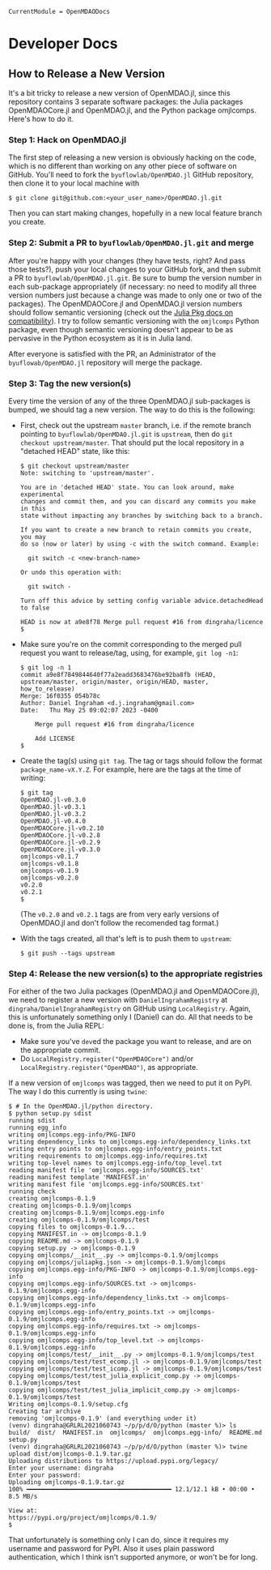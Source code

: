 ```@meta
CurrentModule = OpenMDAODocs
```
# Developer Docs

## How to Release a New Version
It's a bit tricky to release a new version of OpenMDAO.jl, since this repository contains 3 separate software packages: the Julia packages OpenMDAOCore.jl and OpenMDAO.jl, and the Python package omjlcomps.
Here's how to do it.

### Step 1: Hack on OpenMDAO.jl
The first step of releasing a new version is obviously hacking on the code, which is no different than working on any other piece of software on GitHub.
You'll need to fork the `byuflowlab/OpenMDAO.jl` GitHub repository, then clone it to your local machine with

```
$ git clone git@github.com:<your_user_name>/OpenMDAO.jl.git
```

Then you can start making changes, hopefully in a new local feature branch you create.

### Step 2: Submit a PR to `byuflowlab/OpenMDAO.jl.git` and merge
After you're happy with your changes (they have tests, right? And pass those tests?), push your local changes to your GitHub fork, and then submit a PR to `byuflowlab/OpenMDAO.jl.git`.
Be sure to bump the version number in each sub-package appropriately (if necessary: no need to modify all three version numbers just because a change was made to only one or two of the packages).
The OpenMDAOCore.jl and OpenMDAO.jl version numbers should follow semantic versioning (check out the [Julia Pkg docs on compatibility](https://pkgdocs.julialang.org/v1/compatibility/)).
I try to follow semantic versioning with the `omjlcomps` Python package, even though semantic versioning doesn't appear to be as pervasive in the Python ecosystem as it is in Julia land.

After everyone is satisfied with the PR, an Administrator of the `byuflowab/OpenMDAO.jl` repository will merge the package.

### Step 3: Tag the new version(s)
Every time the version of any of the three OpenMDAO.jl sub-packages is bumped, we should tag a new version.
The way to do this is the following:

  * First, check out the upstream `master` branch, i.e. if the remote branch pointing to `byuflowlab/OpenMDAO.jl.git` is `upstream`, then do `git checkout upstream/master`.
    That should put the local repository in a "detached HEAD" state, like this:

    ```
    $ git checkout upstream/master
    Note: switching to 'upstream/master'.

    You are in 'detached HEAD' state. You can look around, make experimental
    changes and commit them, and you can discard any commits you make in this
    state without impacting any branches by switching back to a branch.

    If you want to create a new branch to retain commits you create, you may
    do so (now or later) by using -c with the switch command. Example:

      git switch -c <new-branch-name>

    Or undo this operation with:

      git switch -

    Turn off this advice by setting config variable advice.detachedHead to false

    HEAD is now at a9e8f78 Merge pull request #16 from dingraha/licence
    $
    ```

  * Make sure you're on the commit corresponding to the merged pull request you want to release/tag, using, for example, `git log -n1`:

    ```
    $ git log -n 1
    commit a9e8f7849844640f77a2eadd3683476be92ba8fb (HEAD, upstream/master, origin/master, origin/HEAD, master, how_to_release)
    Merge: 16f0355 054b78c
    Author: Daniel Ingraham <d.j.ingraham@gmail.com>
    Date:   Thu May 25 09:02:07 2023 -0400

        Merge pull request #16 from dingraha/licence
        
        Add LICENSE
    $ 
    ```

  * Create the tag(s) using `git tag`.
    The tag or tags should follow the format `package_name-vX.Y.Z`.
    For example, here are the tags at the time of writing:

    ```
    $ git tag
    OpenMDAO.jl-v0.3.0
    OpenMDAO.jl-v0.3.1
    OpenMDAO.jl-v0.3.2
    OpenMDAO.jl-v0.4.0
    OpenMDAOCore.jl-v0.2.10
    OpenMDAOCore.jl-v0.2.8
    OpenMDAOCore.jl-v0.2.9
    OpenMDAOCore.jl-v0.3.0
    omjlcomps-v0.1.7
    omjlcomps-v0.1.8
    omjlcomps-v0.1.9
    omjlcomps-v0.2.0
    v0.2.0
    v0.2.1
    $ 
    ```

    (The `v0.2.0` and `v0.2.1` tags are from very early versions of OpenMDAO.jl and don't follow the recomended tag format.)

  * With the tags created, all that's left is to push them to `upstream`:

    ```
    $ git push --tags upstream
    ```

### Step 4: Release the new version(s) to the appropriate registries
For either of the two Julia packages (OpenMDAO.jl and OpenMDAOCore.jl), we need to register a new version with `DanielIngrahamRegistry` at `dingraha/DanielIngrahamRegistry` on GitHub using `LocalRegistry`.
Again, this is unfortunately something only I (Daniel) can do.
All that needs to be done is, from the Julia REPL:

  * Make sure you've `dev`ed the package you want to release, and are on the appropriate commit.
  * Do `LocalRegistry.register("OpenMDAOCore")` and/or `LocalRegistry.register("OpenMDAO")`, as appropriate.

If a new version of `omjlcomps` was tagged, then we need to put it on PyPI.
The way I do this currently is using `twine`:

```
$ # In the OpenMDAO.jl/python directory.
$ python setup.py sdist
running sdist
running egg_info
writing omjlcomps.egg-info/PKG-INFO
writing dependency_links to omjlcomps.egg-info/dependency_links.txt
writing entry points to omjlcomps.egg-info/entry_points.txt
writing requirements to omjlcomps.egg-info/requires.txt
writing top-level names to omjlcomps.egg-info/top_level.txt
reading manifest file 'omjlcomps.egg-info/SOURCES.txt'
reading manifest template 'MANIFEST.in'
writing manifest file 'omjlcomps.egg-info/SOURCES.txt'
running check
creating omjlcomps-0.1.9
creating omjlcomps-0.1.9/omjlcomps
creating omjlcomps-0.1.9/omjlcomps.egg-info
creating omjlcomps-0.1.9/omjlcomps/test
copying files to omjlcomps-0.1.9...
copying MANIFEST.in -> omjlcomps-0.1.9
copying README.md -> omjlcomps-0.1.9
copying setup.py -> omjlcomps-0.1.9
copying omjlcomps/__init__.py -> omjlcomps-0.1.9/omjlcomps
copying omjlcomps/juliapkg.json -> omjlcomps-0.1.9/omjlcomps
copying omjlcomps.egg-info/PKG-INFO -> omjlcomps-0.1.9/omjlcomps.egg-info
copying omjlcomps.egg-info/SOURCES.txt -> omjlcomps-0.1.9/omjlcomps.egg-info
copying omjlcomps.egg-info/dependency_links.txt -> omjlcomps-0.1.9/omjlcomps.egg-info
copying omjlcomps.egg-info/entry_points.txt -> omjlcomps-0.1.9/omjlcomps.egg-info
copying omjlcomps.egg-info/requires.txt -> omjlcomps-0.1.9/omjlcomps.egg-info
copying omjlcomps.egg-info/top_level.txt -> omjlcomps-0.1.9/omjlcomps.egg-info
copying omjlcomps/test/__init__.py -> omjlcomps-0.1.9/omjlcomps/test
copying omjlcomps/test/test_ecomp.jl -> omjlcomps-0.1.9/omjlcomps/test
copying omjlcomps/test/test_icomp.jl -> omjlcomps-0.1.9/omjlcomps/test
copying omjlcomps/test/test_julia_explicit_comp.py -> omjlcomps-0.1.9/omjlcomps/test
copying omjlcomps/test/test_julia_implicit_comp.py -> omjlcomps-0.1.9/omjlcomps/test
Writing omjlcomps-0.1.9/setup.cfg
Creating tar archive
removing 'omjlcomps-0.1.9' (and everything under it)
(venv) dingraha@GRLRL2021060743 ~/p/p/d/O/python (master %)> ls
build/  dist/  MANIFEST.in  omjlcomps/  omjlcomps.egg-info/  README.md  setup.py
(venv) dingraha@GRLRL2021060743 ~/p/p/d/O/python (master %)> twine upload dist/omjlcomps-0.1.9.tar.gz 
Uploading distributions to https://upload.pypi.org/legacy/
Enter your username: dingraha
Enter your password: 
Uploading omjlcomps-0.1.9.tar.gz
100% ━━━━━━━━━━━━━━━━━━━━━━━━━━━━━━━━━━━━━━━━ 12.1/12.1 kB • 00:00 • 8.5 MB/s

View at:
https://pypi.org/project/omjlcomps/0.1.9/
$ 
```

That unfortunately is something only I can do, since it requires my username and password for PyPI.
Also it uses plain password authentication, which I think isn't supported anymore, or won't be for long.

